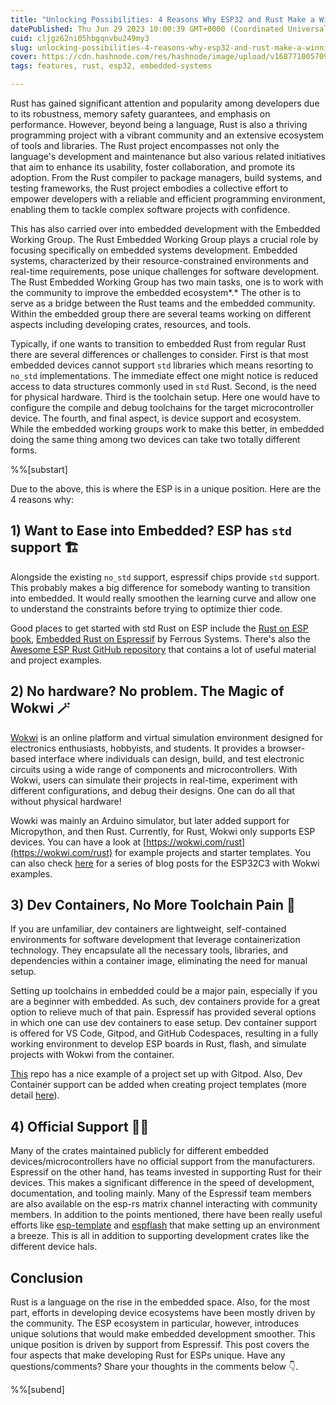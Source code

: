 ```yaml
---
title: "Unlocking Possibilities: 4 Reasons Why ESP32 and Rust Make a Winning Combination"
datePublished: Thu Jun 29 2023 10:00:39 GMT+0000 (Coordinated Universal Time)
cuid: cljgz62ni05hbgqnvbu249my3
slug: unlocking-possibilities-4-reasons-why-esp32-and-rust-make-a-winning-combination
cover: https://cdn.hashnode.com/res/hashnode/image/upload/v1687710057090/6351a0cc-d1a9-4d31-a27b-a72538337fc1.png
tags: features, rust, esp32, embedded-systems

---
```


Rust has gained significant attention and popularity among developers due to its robustness, memory safety guarantees, and emphasis on performance. However, beyond being a language, Rust is also a thriving programming project with a vibrant community and an extensive ecosystem of tools and libraries. The Rust project encompasses not only the language's development and maintenance but also various related initiatives that aim to enhance its usability, foster collaboration, and promote its adoption. From the Rust compiler to package managers, build systems, and testing frameworks, the Rust project embodies a collective effort to empower developers with a reliable and efficient programming environment, enabling them to tackle complex software projects with confidence.

This has also carried over into embedded development with the Embedded Working Group. The Rust Embedded Working Group plays a crucial role by focusing specifically on embedded systems development. Embedded systems, characterized by their resource-constrained environments and real-time requirements, pose unique challenges for software development. The Rust Embedded Working Group has two main tasks, one is to work with the community to improve the embedded ecosystem\*.\* The other is to serve as a bridge between the Rust teams and the embedded community. Within the embedded group there are several teams working on different aspects including developing crates, resources, and tools.

Typically, if one wants to transition to embedded Rust from regular Rust there are several differences or challenges to consider. First is that most embedded devices cannot support `std` libraries which means resorting to `no_std` implementations. The immediate effect one might notice is reduced access to data structures commonly used in `std` Rust. Second, is the need for physical hardware. Third is the toolchain setup. Here one would have to configure the compile and debug toolchains for the target microcontroller device. The fourth, and final aspect, is device support and ecosystem. While the embedded working groups work to make this better, in embedded doing the same thing among two devices can take two totally different forms.

%%[substart] 

Due to the above, this is where the ESP is in a unique position. Here are the 4 reasons why:

## 1) Want to Ease into Embedded? ESP has `std` support 🏗️

Alongside the existing `no_std` support, espressif chips provide `std` support. This probably makes a big difference for somebody wanting to transition into embedded. It would really smoothen the learning curve and allow one to understand the constraints before trying to optimize thier code.

Good places to get started with std Rust on ESP include the [Rust on ESP book](https://esp-rs.github.io/book/), [Embedded Rust on Espressif](https://esp-rs.github.io/std-training/) by Ferrous Systems. There's also the [Awesome ESP Rust GitHub repository](https://github.com/esp-rs/awesome-esp-rust) that contains a lot of useful material and project examples.

## 2) No hardware? No problem. The Magic of Wokwi 🪄

[Wokwi](https://wokwi.com/) is an online platform and virtual simulation environment designed for electronics enthusiasts, hobbyists, and students. It provides a browser-based interface where individuals can design, build, and test electronic circuits using a wide range of components and microcontrollers. With Wokwi, users can simulate their projects in real-time, experiment with different configurations, and debug their designs. One can do all that without physical hardware!

Wowki was mainly an Arduino simulator, but later added support for Micropython, and then Rust. Currently, for Rust, Wokwi only supports ESP devices. You can have a look at [https://wokwi.com/rust](https://wokwi.com/rust) for example projects and starter templates. You can also check [here](https://apollolabsblog.hashnode.dev/series/esp32c3-embedded-rust-hal) for a series of blog posts for the ESP32C3 with Wokwi examples.

## 3) Dev Containers, No More Toolchain Pain 🫙

If you are unfamiliar, dev containers are lightweight, self-contained environments for software development that leverage containerization technology. They encapsulate all the necessary tools, libraries, and dependencies within a container image, eliminating the need for manual setup.

Setting up toolchains in embedded could be a major pain, especially if you are a beginner with embedded. As such, dev containers provide for a great option to relieve much of that pain. Espressif has provided several options in which one can use dev containers to ease setup. Dev container support is offered for VS Code, Gitpod, and GitHub Codespaces, resulting in a fully working environment to develop ESP boards in Rust, flash, and simulate projects with Wokwi from the container.

[This](https://github.com/georgik/rustzx-esp32) repo has a nice example of a project set up with Gitpod. Also, Dev Container support can be added when creating project templates (more detail [here](https://esp-rs.github.io/book/writing-your-own-application/generate-project/index.html?highlight=dev%20container#using-dev-containers-in-the-templates)).

## 4) Official Support 👮‍♂️

Many of the crates maintained publicly for different embedded devices/microcontrollers have no official support from the manufacturers. Espressif on the other hand, has teams invested in supporting Rust for their devices. This makes a significant difference in the speed of development, documentation, and tooling mainly. Many of the Espressif team members are also available on the esp-rs matrix channel interacting with community members. In addition to the points mentioned, there have been really useful efforts like [esp-template](https://github.com/esp-rs/esp-template) and [espflash](https://github.com/esp-rs/espflash) that make setting up an environment a breeze. This is all in addition to supporting development crates like the different device hals.

## Conclusion

Rust is a language on the rise in the embedded space. Also, for the most part, efforts in developing device ecosystems have been mostly driven by the community. The ESP ecosystem in particular, however, introduces unique solutions that would make embedded development smoother. This unique position is driven by support from Espressif. This post covers the four aspects that make developing Rust for ESPs unique. Have any questions/comments? Share your thoughts in the comments below 👇.

%%[subend]